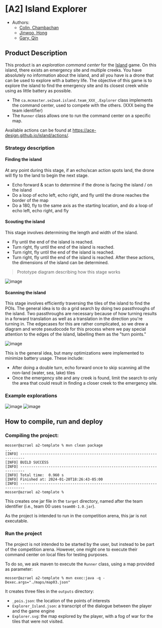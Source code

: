 # [A2] Island Explorer

- Authors:
  - [Colin, Chambachan](chambacc@mcmaster.ca) 
  - [Jinwoo, Hong](hongj54@mcmaster.ca)
  - [Gary, Qin](qinz51@mcmaster.ca)

## Product Description

This product is an _exploration command center_ for the [Island](https://ace-design.github.io/island/) game. On this island, there exists an emergency site and multiple creeks. You have absolutely no information about the island, and all you have is a drone that can be used to explore with a battery life. The objective of this game is to explore the island to find the emergency site and its closest creek while using as little battery as possible.

- The `ca.mcmaster.se2aa4.island.team_XXX_.Explorer` class implements the command center, used to compete with the others. (XXX being the team identifier)
- The `Runner` class allows one to run the command center on a specific map.

Available actions can be found at https://ace-design.github.io/island/actions/.

### Strategy description

#### Finding the island
At any point during this stage, if an echo/scan action spots land, the drone will fly to the land to begin the next stage. 
- Echo forward & scan to determine if the drone is facing the island / on the island
- Do a loop of echo left, echo right, and fly until the drone reaches the border of the map
- Do a 180, fly to the same axis as the starting location, and do a loop of echo left, echo right, and fly

#### Scouting the island
This stage involves determining the length and width of the island.
- Fly until the end of the island is reached.
- Turn right, fly until the end of the island is reached.
- Turn right, fly until the end of the island is reached.
- Turn right, fly until the end of the island is reached.
After these actions, the dimensions of the island can be determined.
> Prototype diagram describing how this stage works

![image](https://github.com/user-attachments/assets/d501423b-96e9-447b-be61-b6d9f605af81)

#### Scanning the island
This stage involves efficiently traversing the tiles of the island to find the POIs. The general idea is to do a grid search by doing two passthroughs of the island. Two passthroughs are necessary because of how turning results in a forward translation as well as a translation in the direction you're turning in. The edgecases for this are rather complicated, so we drew a diagram and wrote pseudocode for this process where we pay special attention to the edges of the island, labelling them as the "turn points."

![image](https://github.com/user-attachments/assets/048b79e8-1631-4e5f-adf3-2c90142fc026)

This is the general idea, but many optimizations were implemented to minimize battery usage. These include:
- After doing a double turn, echo forward once to skip scanning all the non-land (water, sea, lake) tiles
- Once the emergency site and any creek is found, limit the search to only the area that could result in finding a closer creek to the emergency site.

### Example explorations
![image](https://github.com/user-attachments/assets/48bdd8c8-71f2-48df-b627-e0798240ae71)
![image](https://github.com/user-attachments/assets/769ac6f1-5a3a-4edf-bcb5-96fcbbd2c79e)


## How to compile, run and deploy

### Compiling the project:

```
mosser@azrael a2-template % mvn clean package
...
[INFO] ------------------------------------------------------------------------
[INFO] BUILD SUCCESS
[INFO] ------------------------------------------------------------------------
[INFO] Total time:  0.960 s
[INFO] Finished at: 2024-01-20T18:26:43-05:00
[INFO] ------------------------------------------------------------------------
mosser@azrael a2-template % 
```

This creates one jar file in the `target` directory, named after the team identifier (i.e., team 00 uses `team00-1.0.jar`).

As the project is intended to run in the competition arena, this jar is not executable. 

### Run the project

The project is not intended to be started by the user, but instead to be part of the competition arena. However, one might one to execute their command center on local files for testing purposes.

To do so, we ask maven to execute the `Runner` class, using a map provided as parameter:

```
mosser@azrael a2-template % mvn exec:java -q -Dexec.args="./maps/map03.json"
```

It creates three files in the `outputs` directory:

- `_pois.json`: the location of the points of interests
- `Explorer_Island.json`: a transcript of the dialogue between the player and the game engine
- `Explorer.svg`: the map explored by the player, with a fog of war for the tiles that were not visited.
